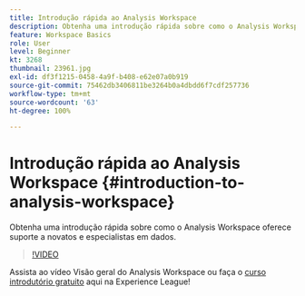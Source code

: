 ```yaml
---
title: Introdução rápida ao Analysis Workspace
description: Obtenha uma introdução rápida sobre como o Analysis Workspace oferece suporte a novatos e especialistas em dados.
feature: Workspace Basics
role: User
level: Beginner
kt: 3268
thumbnail: 23961.jpg
exl-id: df3f1215-0458-4a9f-b408-e62e07a0b919
source-git-commit: 75462db3406811be3264b0a4dbdd6f7cdf257736
workflow-type: tm+mt
source-wordcount: '63'
ht-degree: 100%

---
```


# Introdução rápida ao Analysis Workspace {#introduction-to-analysis-workspace}

Obtenha uma introdução rápida sobre como o Analysis Workspace oferece suporte a novatos e especialistas em dados.

>[!VIDEO](https://video.tv.adobe.com/v/28165/?quality=12&learn=on)

Assista ao vídeo Visão geral do Analysis Workspace ou faça o [curso introdutório gratuito](https://experienceleague.adobe.com/?recommended=Analytics-U-1-2020.1.workspace&amp;lang=pt-BR) aqui na Experience League!
